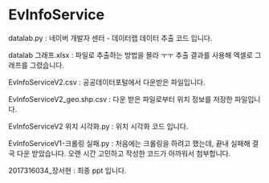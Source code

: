 # EvInfoService

datalab.py : 네이버 개발자 센터 - 데이터랩 데이터 추출 코드 입니다.

datalab 그래프.xlsx : 파일로 추출하는 방법을 몰라 ㅜㅜ 추출 결과를 사용해 엑셀로 그래프를 그렸습니다.

EvInfoServiceV2.csv : 공공데이터포털에서 다운받은 파일입니다. 

EvInfoServiceV2_geo.shp.csv : 다운 받은 파일로부터 위치 정보를 저장한 파일입니다.

EvInfoServiceV2 위치 시각화.py : 위치 시각화 코드 입니다.

EvInfoServiceV1-크롤링 실패.py : 처음에는 크롤링을 하려고 했는데, 끝내 실패해 결국 다운 받았습니다. 오랜 시간 고민하고 작성한 코드가 아까워서 첨부합니다.

2017316034_장서현 : 최종 ppt 입니다.
